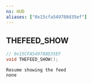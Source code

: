 ```yaml
---
ns: HUD
aliases: ["0x15cfa549788d35ef"]
---
```

## THEFEED_SHOW

```c
// 0x15CFA549788D35EF
void THEFEED_SHOW();
```

```
Resume showing the feed
none
```
